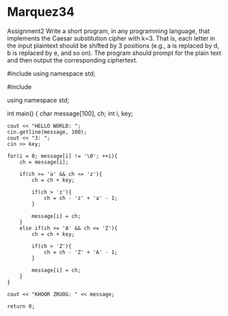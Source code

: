 # Marquez34
Assignment2
Write a short program, in any programming language, that implements the Caesar substitution cipher with k=3. That is, each letter in the input plaintext should be shifted by 3 positions (e.g., a is replaced by d, b is replaced by e, and so on). The program should prompt for the plain text and then output the corresponding ciphertext.
 
#include <iostream> 
using namespace std; 

#include<iostream>
 
using namespace std;
 
int main()
{
    char message[100], ch;
    int i, key;
    
    cout << "HELLO WORLD: ";
    cin.getline(message, 100);
    cout << "3: ";
    cin >> key;
    
    for(i = 0; message[i] != '\0'; ++i){
        ch = message[i];
        
        if(ch >= 'a' && ch <= 'z'){
            ch = ch + key;
            
            if(ch > 'z'){
                ch = ch - 'z' + 'a' - 1;
            }
            
            message[i] = ch;
        }
        else if(ch >= 'A' && ch <= 'Z'){
            ch = ch + key;
            
            if(ch > 'Z'){
                ch = ch - 'Z' + 'A' - 1;
            }
            
            message[i] = ch;
        }
    }
    
    cout << "KHOOR ZRUOG: " << message;
    
    return 0;
